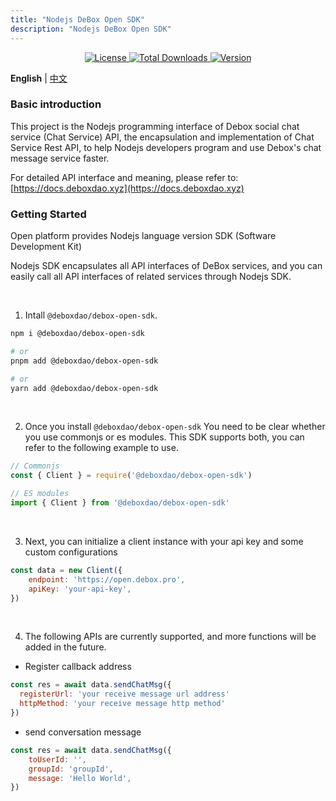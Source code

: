 ```yaml
---
title: "Nodejs DeBox Open SDK"
description: "Nodejs DeBox Open SDK"
---
```


<p align="center">
  <a href="https://github.com/deboxdao/debox-open-sdk/blob/main/LICENSE">
    <img src="https://img.shields.io/npm/l/@deboxdao/debox-open-sdk?label=@deboxdao/debox-open-sdk" alt="License" />
  </a>
  <a href="https://www.npmjs.com/package/@deboxdao/debox-open-sdk">
    <img src="https://img.shields.io/npm/dt/@deboxdao/debox-open-sdk.svg" alt="Total Downloads">
  </a>
  <a href="https://github.com/deboxdao/debox-open-sdk/releases">
    <img src="https://img.shields.io/badge/version-1.0.0-blue.svg" alt="Version" />
  </a>
</p>

**English** | [中文](https://github.com/DeBoxDAO/debox-open-sdk/blob/main/packages/node/README.zh_CN.md)

### Basic introduction

This project is the Nodejs programming interface of Debox social chat service (Chat Service) API, the encapsulation and implementation of Chat Service Rest API, to help Nodejs developers program and use Debox's chat message service faster.

For detailed API interface and meaning, please refer to: [https://docs.deboxdao.xyz](https://docs.deboxdao.xyz)

### Getting Started

Open platform provides Nodejs language version SDK (Software Development Kit)

Nodejs SDK encapsulates all API interfaces of DeBox services, and you can easily call all API interfaces of related services through Nodejs SDK.

<br />

1. Intall `@deboxdao/debox-open-sdk`.

```bash
npm i @deboxdao/debox-open-sdk

# or
pnpm add @deboxdao/debox-open-sdk

# or
yarn add @deboxdao/debox-open-sdk
```

<br />

2. Once you install `@deboxdao/debox-open-sdk` You need to be clear whether you use commonjs or es modules. This SDK supports both, you can refer to the following example to use.

```js
// Commonjs
const { Client } = require('@deboxdao/debox-open-sdk')

// ES modules
import { Client } from '@deboxdao/debox-open-sdk'
```

<br />

3. Next, you can initialize a client instance with your api key and some custom configurations

```js
const data = new Client({
	endpoint: 'https://open.debox.pro',
	apiKey: 'your-api-key',
})
```

<br />

4. The following APIs are currently supported, and more functions will be added in the future.

- Register callback address

```js
const res = await data.sendChatMsg({
  registerUrl: 'your receive message url address'
  httpMethod: 'your receive message http method'
})
```

- send conversation message

```js
const res = await data.sendChatMsg({
	toUserId: '',
	groupId: 'groupId',
	message: 'Hello World',
})
```
